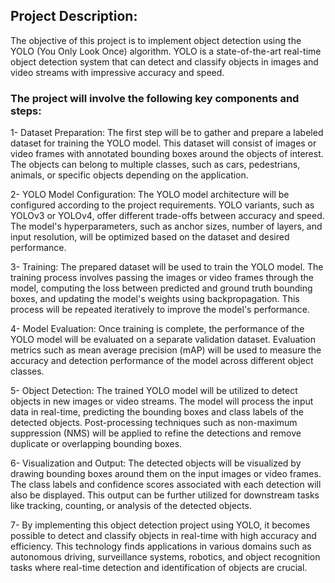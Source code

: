 ## Project Description:
The objective of this project is to implement object detection using the YOLO (You Only Look Once) algorithm. YOLO is a state-of-the-art real-time object detection system that can detect and classify objects in images and video streams with impressive accuracy and speed.

### The project will involve the following key components and steps:

1- Dataset Preparation: The first step will be to gather and prepare a labeled dataset for training the YOLO model. This dataset will consist of images or video frames with annotated bounding boxes around the objects of interest. The objects can belong to multiple classes, such as cars, pedestrians, animals, or specific objects depending on the application.

2- YOLO Model Configuration: The YOLO model architecture will be configured according to the project requirements. YOLO variants, such as YOLOv3 or YOLOv4, offer different trade-offs between accuracy and speed. The model's hyperparameters, such as anchor sizes, number of layers, and input resolution, will be optimized based on the dataset and desired performance.

3- Training: The prepared dataset will be used to train the YOLO model. The training process involves passing the images or video frames through the model, computing the loss between predicted and ground truth bounding boxes, and updating the model's weights using backpropagation. This process will be repeated iteratively to improve the model's performance.

4- Model Evaluation: Once training is complete, the performance of the YOLO model will be evaluated on a separate validation dataset. Evaluation metrics such as mean average precision (mAP) will be used to measure the accuracy and detection performance of the model across different object classes.

5- Object Detection: The trained YOLO model will be utilized to detect objects in new images or video streams. The model will process the input data in real-time, predicting the bounding boxes and class labels of the detected objects. Post-processing techniques such as non-maximum suppression (NMS) will be applied to refine the detections and remove duplicate or overlapping bounding boxes.

6- Visualization and Output: The detected objects will be visualized by drawing bounding boxes around them on the input images or video frames. The class labels and confidence scores associated with each detection will also be displayed. This output can be further utilized for downstream tasks like tracking, counting, or analysis of the detected objects.

7- By implementing this object detection project using YOLO, it becomes possible to detect and classify objects in real-time with high accuracy and efficiency. This technology finds applications in various domains such as autonomous driving, surveillance systems, robotics, and object recognition tasks where real-time detection and identification of objects are crucial.
